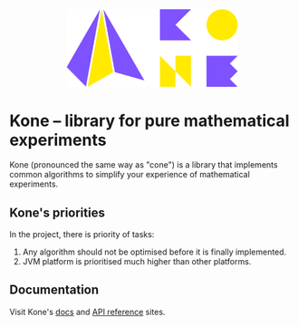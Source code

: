 <div align="center">
    <img src="assets/social-media/kone-logo-colored.svg" alt="Kone logo" style="width: 60%;">
</div>

<!--
[![GitHub license](https://img.shields.io/badge/license-Apache%20License%202.0-blue.svg?style=flat)](https://www.apache.org/licenses/LICENSE-2.0)
[![Kotlin](https://img.shields.io/badge/kotlin-1.8.21-blue.svg?logo=kotlin)](http://kotlinlang.org)
-->

# Kone &ndash; library for pure mathematical experiments

Kone (pronounced the same way as "cone") is a library that implements common algorithms to simplify your experience of mathematical experiments.

## Kone's priorities

In the project, there is priority of tasks:
1. Any algorithm should not be optimised before it is finally implemented.
2. JVM platform is prioritised much higher than other platforms.

<!--
## Getting Started

TODO
-->

## Documentation

Visit Kone's [docs](https://lounres.github.io/Kone/docs/) and [API reference](https://lounres.github.io/Kone/api/) sites.